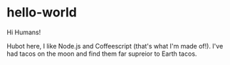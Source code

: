 # hello-world

Hi Humans!

Hubot here, I like Node.js and Coffeescript (that's what I'm made of!).
I've had tacos on the moon and find them far supreior to Earth tacos.
